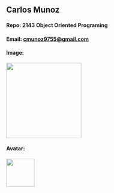 ## Carlos Munoz

#### Repo: 2143 Object Oriented Programing

#### Email: cmunoz9755@gmail.com

#### Image:

<img src="https://images2.imgbox.com/b3/d5/09sLKh1N_o.png" width="200">

#### Avatar:

<img src="https://cdn.discordapp.com/attachments/690289899395350541/1278059710112731180/etrysth.png?ex=66cf6d5c&is=66ce1bdc&hm=54209ffa5f4dd24148bb6839e2d4d7d3df62c7ce20e05de3477c41069b9486d3&" width="75">

